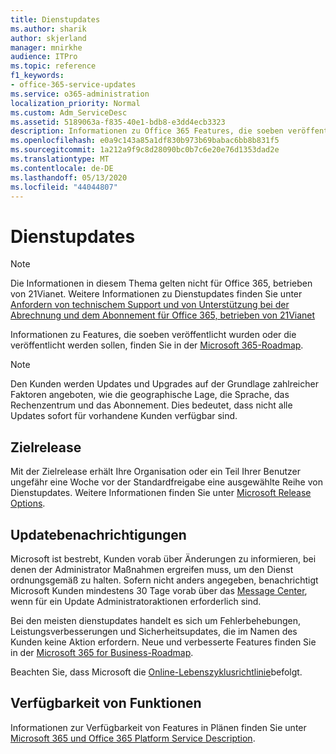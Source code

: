 ```yaml
---
title: Dienstupdates
ms.author: sharik
author: skjerland
manager: mnirkhe
audience: ITPro
ms.topic: reference
f1_keywords:
- office-365-service-updates
ms.service: o365-administration
localization_priority: Normal
ms.custom: Adm_ServiceDesc
ms.assetid: 5189063a-f835-40e1-bdb8-e3dd4ecb3323
description: Informationen zu Office 365 Features, die soeben veröffentlicht wurden oder die veröffentlicht werden sollen, finden Sie in der Microsoft 365-Roadmap.
ms.openlocfilehash: e0a9c143a85a1df830b973b69babac6bb8b831f5
ms.sourcegitcommit: 1a212a9f9c8d28090bc0b7c6e20e76d1353dad2e
ms.translationtype: MT
ms.contentlocale: de-DE
ms.lasthandoff: 05/13/2020
ms.locfileid: "44044807"
---
```

# <a name="service-updates"></a>Dienstupdates

> [!NOTE]
> Die Informationen in diesem Thema gelten nicht für Office 365, betrieben von 21Vianet. Weitere Informationen zu Dienstupdates finden Sie unter [Anfordern von technischem Support und von Unterstützung bei der Abrechnung und dem Abonnement für Office 365, betrieben von 21Vianet](https://go.microsoft.com/fwlink/?LinkID=733350&amp;clcid=0x409) 
  
Informationen zu Features, die soeben veröffentlicht wurden oder die veröffentlicht werden sollen, finden Sie in der [Microsoft 365-Roadmap](https://go.microsoft.com/fwlink/?LinkId=509914).
  
> [!NOTE]
> Den Kunden werden Updates und Upgrades auf der Grundlage zahlreicher Faktoren angeboten, wie die geographische Lage, die Sprache, das Rechenzentrum und das Abonnement. Dies bedeutet, dass nicht alle Updates sofort für vorhandene Kunden verfügbar sind. 
  
## <a name="targeted-release"></a>Zielrelease

Mit der Zielrelease erhält Ihre Organisation oder ein Teil Ihrer Benutzer ungefähr eine Woche vor der Standardfreigabe eine ausgewählte Reihe von Dienstupdates. Weitere Informationen finden Sie unter [Microsoft Release Options](https://docs.microsoft.com/office365/admin/manage/release-options-in-office-365?view=o365-worldwide). 
  
## <a name="update-notifications"></a>Updatebenachrichtigungen

Microsoft ist bestrebt, Kunden vorab über Änderungen zu informieren, bei denen der Administrator Maßnahmen ergreifen muss, um den Dienst ordnungsgemäß zu halten. Sofern nicht anders angegeben, benachrichtigt Microsoft Kunden mindestens 30 Tage vorab über das [Message Center](https://docs.microsoft.com/office365/admin/manage/message-center?view=o365-worldwide), wenn für ein Update Administratoraktionen erforderlich sind. 
  
Bei den meisten dienstupdates handelt es sich um Fehlerbehebungen, Leistungsverbesserungen und Sicherheitsupdates, die im Namen des Kunden keine Aktion erfordern. Neue und verbesserte Features finden Sie in der [Microsoft 365 for Business-Roadmap](https://roadmap.office.com/).
  
Beachten Sie, dass Microsoft die [Online-Lebenszyklusrichtlinie](https://support.microsoft.com/lifecycle#gp/osslpolicy)befolgt.
  
## <a name="feature-availability"></a>Verfügbarkeit von Funktionen

Informationen zur Verfügbarkeit von Features in Plänen finden Sie unter [Microsoft 365 und Office 365 Platform Service Description](office-365-platform-service-description.md).
  

